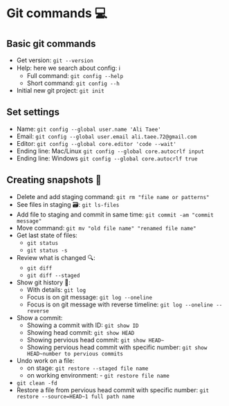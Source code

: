 # Git commands 💻

## Basic git commands

- Get version: `git --version`
- Help: here we search about config: ℹ️
  - Full command: `git config --help`
  - Short command: `git config --h`
- Initial new git project: `git init`

## Set settings

- Name: `git config --global user.name 'Ali Taee'`
- Email: `git config --global user.email ali.taee.72@gmail.com`
- Editor: `git config --global core.editor 'code --wait'`
- Ending line: Mac/Linux `git config --global core.autocrlf input`
- Ending line: Windows `git config --global core.autocrlf true`

## Creating snapshots 📸

- Delete and add staging command: `git rm "file name or patterns"`
- See files in staging 🗃️: `git ls-files`
- Add file to staging and commit in same time: `git commit -am "commit message"`
- Move command: `git mv "old file name" "renamed file name"`
- Get last state of files:
  - `git status`
  - `git status -s`
- Review what is changed 🔍:
  - `git diff`
  - `git diff --staged`
- Show git history 📜:
  - With details: `git log`
  - Focus is on git message: `git log --oneline`
  - Focus is on git message with reverse timeline: `git log --oneline --reverse`
- Show a commit:
  - Showing a commit with ID: `git show ID`
  - Showing head commit: `git show HEAD`
  - Showing pervious head commit: `git show HEAD~`
  - Showing pervious head commit with specific number: `git show HEAD~number to pervious commits`
- Undo work on a file:
  - on stage: `git restore --staged file name`
  - on working environment: - `git restore file name`
- `git clean -fd`
- Restore a file from pervious head commit with specific number: `git restore --source=HEAD~1 full path name`
